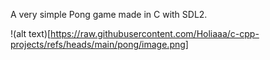 A very simple Pong game made in C with SDL2.

!(alt text)[https://raw.githubusercontent.com/Holiaaa/c-cpp-projects/refs/heads/main/pong/image.png]

